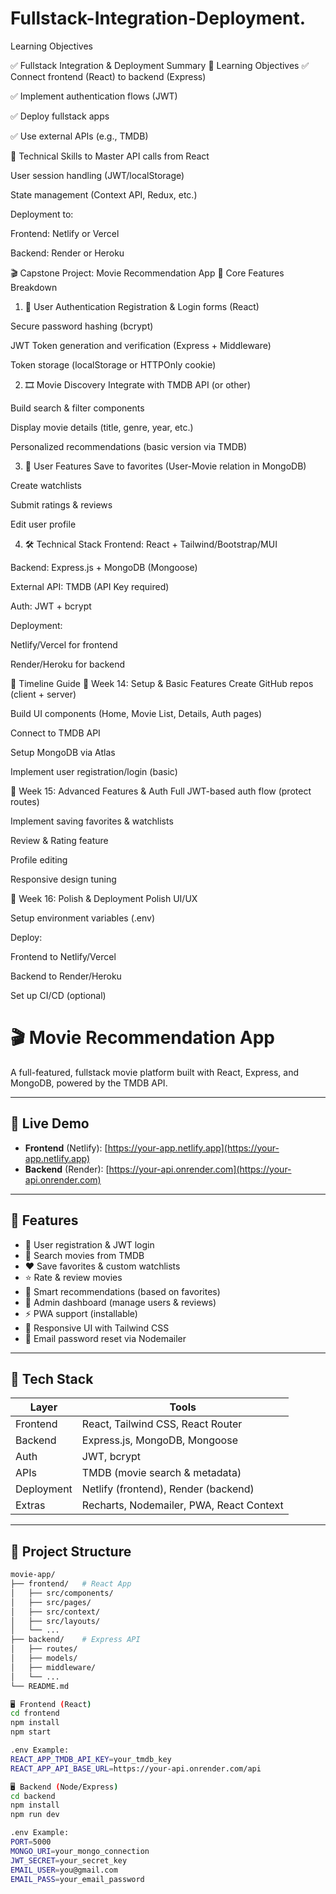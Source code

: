 # Fullstack-Integration-Deployment.
Learning Objectives

✅ Fullstack Integration & Deployment Summary
🎯 Learning Objectives
✅ Connect frontend (React) to backend (Express)

✅ Implement authentication flows (JWT)

✅ Deploy fullstack apps

✅ Use external APIs (e.g., TMDB)

🧠 Technical Skills to Master
API calls from React

User session handling (JWT/localStorage)

State management (Context API, Redux, etc.)

Deployment to:

Frontend: Netlify or Vercel

Backend: Render or Heroku

🎬 Capstone Project: Movie Recommendation App
🌟 Core Features Breakdown
1. 🔐 User Authentication
 Registration & Login forms (React)

 Secure password hashing (bcrypt)

 JWT Token generation and verification (Express + Middleware)

 Token storage (localStorage or HTTPOnly cookie)

2. 🎞️ Movie Discovery
 Integrate with TMDB API (or other)

 Build search & filter components

 Display movie details (title, genre, year, etc.)

 Personalized recommendations (basic version via TMDB)

3. 🙋 User Features
 Save to favorites (User-Movie relation in MongoDB)

 Create watchlists

 Submit ratings & reviews

 Edit user profile

4. 🛠️ Technical Stack
Frontend: React + Tailwind/Bootstrap/MUI

Backend: Express.js + MongoDB (Mongoose)

External API: TMDB (API Key required)

Auth: JWT + bcrypt

Deployment:

 Netlify/Vercel for frontend

 Render/Heroku for backend

📅 Timeline Guide
🔧 Week 14: Setup & Basic Features
 Create GitHub repos (client + server)

 Build UI components (Home, Movie List, Details, Auth pages)

 Connect to TMDB API

 Setup MongoDB via Atlas

 Implement user registration/login (basic)

🔐 Week 15: Advanced Features & Auth
 Full JWT-based auth flow (protect routes)

 Implement saving favorites & watchlists

 Review & Rating feature

 Profile editing

 Responsive design tuning

🚀 Week 16: Polish & Deployment
 Polish UI/UX

 Setup environment variables (.env)

 Deploy:

 Frontend to Netlify/Vercel

 Backend to Render/Heroku

 Set up CI/CD (optional)

# 🎬 Movie Recommendation App

A full-featured, fullstack movie platform built with React, Express, and MongoDB, powered by the TMDB API.

---

## 🔗 Live Demo

- **Frontend** (Netlify): [https://your-app.netlify.app](https://your-app.netlify.app)
- **Backend** (Render): [https://your-api.onrender.com](https://your-api.onrender.com)

---

## 🚀 Features

- 🔐 User registration & JWT login
- 🔎 Search movies from TMDB
- ❤️ Save favorites & custom watchlists
- ⭐ Rate & review movies
- 🧠 Smart recommendations (based on favorites)
- 🔐 Admin dashboard (manage users & reviews)
- ⚡ PWA support (installable)
- 📱 Responsive UI with Tailwind CSS
- 📧 Email password reset via Nodemailer

---

## 🧰 Tech Stack

| Layer     | Tools                                 |
|-----------|----------------------------------------|
| Frontend  | React, Tailwind CSS, React Router      |
| Backend   | Express.js, MongoDB, Mongoose          |
| Auth      | JWT, bcrypt                            |
| APIs      | TMDB (movie search & metadata)         |
| Deployment| Netlify (frontend), Render (backend)   |
| Extras    | Recharts, Nodemailer, PWA, React Context |

---

## 📂 Project Structure

```bash
movie-app/
├── frontend/   # React App
│   ├── src/components/
│   ├── src/pages/
│   ├── src/context/
│   ├── src/layouts/
│   └── ...
├── backend/    # Express API
│   ├── routes/
│   ├── models/
│   ├── middleware/
│   └── ...
└── README.md

🖥 Frontend (React)
cd frontend
npm install
npm start

.env Example:
REACT_APP_TMDB_API_KEY=your_tmdb_key
REACT_APP_API_BASE_URL=https://your-api.onrender.com/api

🖥 Backend (Node/Express)
cd backend
npm install
npm run dev

.env Example:
PORT=5000
MONGO_URI=your_mongo_connection
JWT_SECRET=your_secret_key
EMAIL_USER=you@gmail.com
EMAIL_PASS=your_email_password


